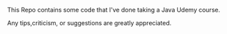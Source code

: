 This Repo contains some code that I've done taking a Java Udemy course.


Any tips,criticism, or suggestions are greatly appreciated. 
